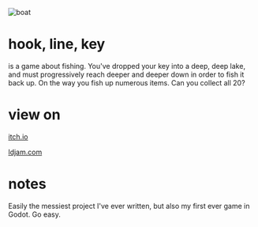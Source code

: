 ![boat](https://i.imgur.com/cTT05rI.gif)

# hook, line, key
is a game about fishing.
You've dropped your key into a deep, deep lake, and must progressively reach deeper and deeper down in order to fish it back up.
On the way you fish up numerous items. Can you collect all 20?

# view on
[itch.io](https://chiyeon.itch.io/hook-line-key)

[ldjam.com](https://ldjam.com/events/ludum-dare/48/hook-line-key)

# notes
Easily the messiest project I've ever written, but also my first ever game in Godot. Go easy.
